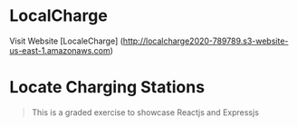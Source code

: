 


# LocalCharge 
Visit Website [LocaleCharge] (http://localcharge2020-789789.s3-website-us-east-1.amazonaws.com)

# Locate Charging Stations
> This is a graded exercise to showcase Reactjs and Expressjs 